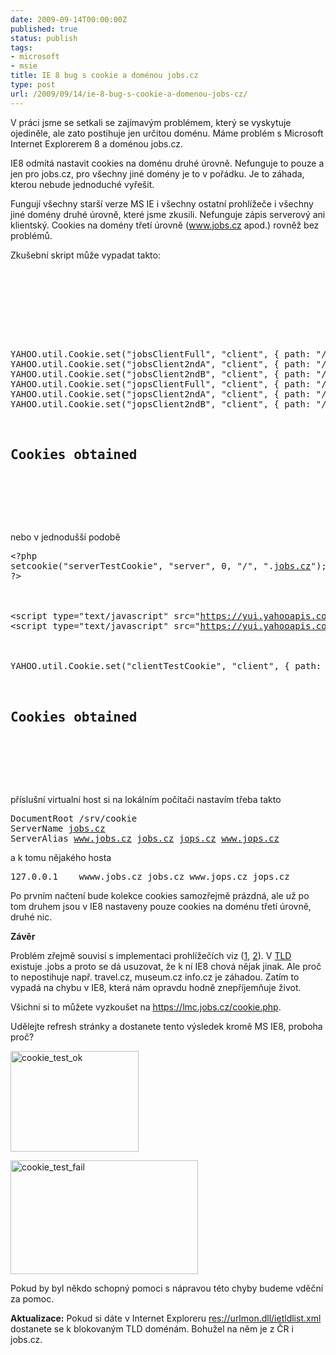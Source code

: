 ```yaml
---
date: 2009-09-14T00:00:00Z
published: true
status: publish
tags:
- microsoft
- msie
title: IE 8 bug s cookie a doménou jobs.cz
type: post
url: /2009/09/14/ie-8-bug-s-cookie-a-domenou-jobs-cz/
---
```


V práci jsme se setkali se zajímavým problémem, který se vyskytuje ojediněle, ale zato postihuje jen určitou doménu. Máme problém s Microsoft Internet Explorerem 8 a doménou jobs.cz.

IE8 odmítá nastavit cookies na doménu druhé úrovně. Nefunguje to pouze a jen pro jobs.cz, pro všechny jiné domény je to v pořádku. Je to záhada, kterou nebude jednoduché vyřešit.

Fungují všechny starší verze MS IE i všechny ostatní prohlížeče i všechny jiné domény druhé úrovně, které jsme zkusili. Nefunguje zápis serverový ani klientský. Cookies na domény třetí úrovně (www.jobs.cz apod.) rovněž bez problémů.

Zkušební skript může vypadat takto:
<pre>


<title>cookie test</title>





YAHOO.util.Cookie.set("jobsClientFull", "client", { path: "/"});
YAHOO.util.Cookie.set("jobsClient2ndA", "client", { path: "/", domain: ".jobs.cz" });
YAHOO.util.Cookie.set("jobsClient2ndB", "client", { path: "/", domain: "jobs.cz" });
YAHOO.util.Cookie.set("jopsClientFull", "client", { path: "/"});
YAHOO.util.Cookie.set("jopsClient2ndA", "client", { path: "/", domain: ".jops.cz" });
YAHOO.util.Cookie.set("jopsClient2ndB", "client", { path: "/", domain: "jops.cz" });


<h2>Cookies obtained</h2>




</pre>
nebo v jednodušší podobě
<pre>&lt;?php
setcookie(&quot;serverTestCookie&quot;, &quot;server&quot;, 0, &quot;/&quot;, &quot;.<a href="https://jobs.cz/">jobs.cz</a>");
?&gt;


<title>cookie test</title>
&lt;script type=&quot;text/javascript&quot; src=&quot;<a href="https://yui.yahooapis.com/2.7.0/build/yahoo/yahoo-min.js">https://yui.yahooapis.com/2.7.0/build/yahoo/yahoo-min.js</a>"&gt;
&lt;script type=&quot;text/javascript&quot; src=&quot;<a href="https://yui.yahooapis.com/2.7.0/build/cookie/cookie-min.js">https://yui.yahooapis.com/2.7.0/build/cookie/cookie-min.js</a>"&gt;



YAHOO.util.Cookie.set("clientTestCookie", "client", { path: "/", domain: ".<a href="https://jobs.cz/">jobs.cz</a>" });


<h2>Cookies obtained</h2>




</pre>
příslušní virtualní host si na lokálním počítači nastavím třeba takto
<pre>
DocumentRoot /srv/cookie
ServerName <a href="https://jobs.cz/">jobs.cz</a>
ServerAlias <a href="https://www.jobs.cz/">www.jobs.cz</a> <a href="https://jobs.cz/">jobs.cz</a> <a href="https://jops.cz/">jops.cz</a> <a href="https://www.jops.cz/">www.jops.cz</a>
</pre>
a k tomu nějakého hosta
<pre>127.0.0.1    wwww.jobs.cz jobs.cz www.jops.cz jops.cz</pre>
Po prvním načtení bude kolekce cookies samozřejmě prázdná, ale už po tom druhem jsou v IE8 nastaveny pouze cookies na doménu třetí úrovně, druhé nic.

<strong>Závěr</strong>

Problém zřejmě souvisí s implementaci prohlížečích viz (<a href="https://docs.google.com/gview?a=v&amp;q=cache%3AtwPPceC8eq4J%3Awww.ietf.org%2Fproceedings%2F66%2Fslides%2Fdnsop-1.pdf+opera+cookie+domain+problem&amp;hl=cs&amp;pli=1">1</a>, <a href="https://tools.ietf.org/html/draft-pettersen-dns-cookie-validate-00">2</a>). V <a href="https://en.wikipedia.org/wiki/List_of_Internet_top-level_domains">TLD</a> existuje .jobs a proto se dá usuzovat, že k ní IE8 chová nějak jinak. Ale proč to nepostihuje např. travel.cz, museum.cz info.cz je záhadou. Zatím to vypadá na chybu v IE8, která nám opravdu hodně znepříjemňuje život.

Všichni si to můžete vyzkoušet na <a href="https://lmc.jobs.cz/cookie.php">https://lmc.jobs.cz/cookie.php</a>.

Udělejte refresh stránky a dostanete tento výsledek kromě MS IE8, proboha proč?

<a href="https://blog.prskavec.net/wp-content/uploads/2009/09/cookie_test_ok.png"><img src="https://blog.prskavec.net/wp-content/uploads/2009/09/cookie_test_ok.png" alt="cookie_test_ok" width="205" height="161" class="aligncenter size-full wp-image-709" /></a>

<a href="https://blog.prskavec.net/wp-content/uploads/2009/09/cookie_test_fail.png"><img src="https://blog.prskavec.net/wp-content/uploads/2009/09/cookie_test_fail-300x182.png" alt="cookie_test_fail" width="300" height="182" class="aligncenter size-medium wp-image-712" /></a>

Pokud by byl někdo schopný pomoci s nápravou této chyby budeme vděční za pomoc.

<strong>Aktualizace:</strong>
Pokud si dáte v Internet Exploreru <a href="//urlmon.dll/ietldlist.xml">res://urlmon.dll/ietldlist.xml</a> dostanete se k blokovaným TLD doménám. Bohužel na něm je z ČR i jobs.cz.
